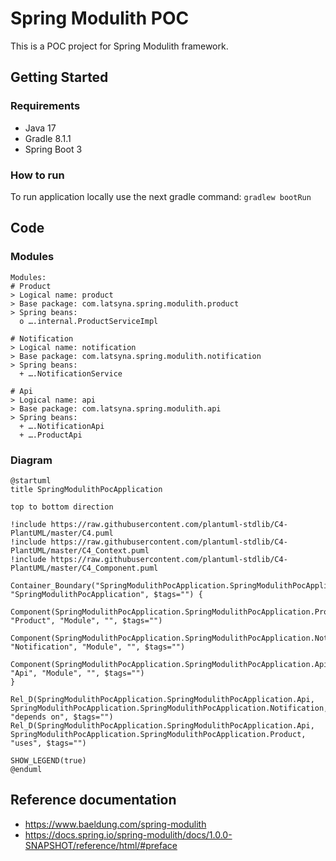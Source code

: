 # Spring Modulith POC
This is a POC project for Spring Modulith framework.

## Getting Started
### Requirements
* Java 17
* Gradle 8.1.1
* Spring Boot 3

### How to run
To run application locally use the next gradle command: 
`gradlew bootRun`

## Code
### Modules
```
Modules:
# Product
> Logical name: product
> Base package: com.latsyna.spring.modulith.product
> Spring beans:
  o ….internal.ProductServiceImpl

# Notification
> Logical name: notification
> Base package: com.latsyna.spring.modulith.notification
> Spring beans:
  + ….NotificationService

# Api
> Logical name: api
> Base package: com.latsyna.spring.modulith.api
> Spring beans:
  + ….NotificationApi
  + ….ProductApi
```
### Diagram
```plantuml
@startuml
title SpringModulithPocApplication

top to bottom direction

!include https://raw.githubusercontent.com/plantuml-stdlib/C4-PlantUML/master/C4.puml
!include https://raw.githubusercontent.com/plantuml-stdlib/C4-PlantUML/master/C4_Context.puml
!include https://raw.githubusercontent.com/plantuml-stdlib/C4-PlantUML/master/C4_Component.puml

Container_Boundary("SpringModulithPocApplication.SpringModulithPocApplication_boundary", "SpringModulithPocApplication", $tags="") {
  Component(SpringModulithPocApplication.SpringModulithPocApplication.Product, "Product", "Module", "", $tags="")
  Component(SpringModulithPocApplication.SpringModulithPocApplication.Notification, "Notification", "Module", "", $tags="")
  Component(SpringModulithPocApplication.SpringModulithPocApplication.Api, "Api", "Module", "", $tags="")
}

Rel_D(SpringModulithPocApplication.SpringModulithPocApplication.Api, SpringModulithPocApplication.SpringModulithPocApplication.Notification, "depends on", $tags="")
Rel_D(SpringModulithPocApplication.SpringModulithPocApplication.Api, SpringModulithPocApplication.SpringModulithPocApplication.Product, "uses", $tags="")

SHOW_LEGEND(true)
@enduml
```

## Reference documentation
* https://www.baeldung.com/spring-modulith
* https://docs.spring.io/spring-modulith/docs/1.0.0-SNAPSHOT/reference/html/#preface